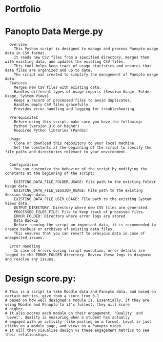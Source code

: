 # Portfolio
  # Panopto Data Merge.py
      Overview
        This Python script is designed to manage and process Panopto usage data in CSV format. 
        It reads new CSV files from a specified directory, merges them with existing data, and updates the existing CSV files. 
        This tool helps keep track of usage statistics and ensures that data files are organized and up to date.
        The script was created to simplify the management of Panopto usage data.
      Features
        Merges new CSV files with existing data.
        Handles different types of usage reports (Session Usage, Folder Usage, System Views).
        Keeps a record of processed files to avoid duplicates.
        Handles empty CSV files gracefully.
        Provides error handling and logging for troubleshooting.
        
      Prerequisites
        Before using this script, make sure you have the following:
        Python (version 3.6 or higher)
        Required Python libraries (Pandas)
        
      Usage
        Clone or download this repository to your local machine.
        Set the constants at the beginning of the script to specify the file paths and directories relevant to your environment.
      
      
      Configuration
        You can customize the behavior of the script by modifying the constants at the beginning of the script:
        
        EXISTING_DATA_FILE_FOLDER_USAGE: File path to the existing Folder Usage data.
        EXISTING_DATA_FILE_SESSION_USAGE: File path to the existing Session Usage data.
        EXISTING_DATA_FILE_USER_USAGE: File path to the existing System Views data.
        OUTPUT_DIRECTORY: Directory where new CSV files are generated.
        PROCESSED_FILES_FILE: File to keep track of processed files.
        ERROR_FOLDER: Directory where error logs are stored.
        Data Backup
        Before running the script on important data, it is recommended to create backups or archives of existing data files. 
        This ensures that you can revert to previous data in case of unexpected issues.
      
      Error Handling
        In case of errors during script execution, error details are logged in the ERROR_FOLDER directory. Review these logs to diagnose and resolve any issues.
        
  # Design score.py:
    # This is a script to take Moodle data and Panopto data, and based on certain metrics, give them a score from 0-1
    # based on how well designed a module is. Essentially, if they are using Moodle and Panopto to it's fullest, they will score
    # higher.
    # It also scores each module on their engagement, 'Quality' and 'Level'. Quality is measuring when a student has actually
    # engaged with an activity (like posting on a forum). Level is just clicks on a module page, and views on a Panopto video.
    # It will then visualise design vs these engagement metrics to see their relationships.

  
